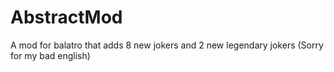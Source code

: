 # AbstractMod
A mod for balatro that adds 8 new jokers and 2 new legendary jokers (Sorry for my bad english)
